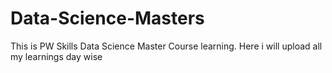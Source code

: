 # Data-Science-Masters
This is PW Skills Data Science Master Course learning. Here i will upload all my learnings day wise
